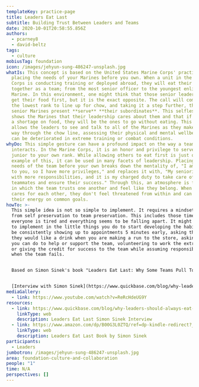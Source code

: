 ```yaml
---
templateKey: practice-page
title: Leaders Eat Last
subtitle: Building Trust Between Leaders and Teams
date: 2020-10-01T20:58:55.856Z
authors:
  - pcarney8
  - david-beltz
tags:
  - culture
mobiusTag: foundation
icon: /images/jehyun-sung-486247-unsplash.jpg
whatIs: This concept is based on the United States Marine Corps' practice of
  placing the needs of your Marines before you own. When a unit in the Marine
  Corps is conducting training or deployed abroad, they will eat their meals
  together as a team; from the most senior officer to the youngest enlisted
  Marine. In this environment, one might think that those senior leaders would
  get their food first, but it is the exact opposite. The call will come out for
  the lowest rank to line up for chow, and taking it a step further, the most
  senior Marines present **serve** **their subordinates**. This selfless act
  shows the Marines that their leadership cares about them and that if there is
  a shortage on food, they will be the ones to go without eating. This also
  allows the leaders to see and talk to all of the Marines as they make their
  way through the chow line, assessing their physical and mental wellbeing which
  can be deteriorated in extreme training or combat conditions.
whyDo: This simple gesture can have a profound impact on the way a team
  interacts. In the Marine Corps, it is an honor and privilege to serve those
  junior to your own rank. While allowing others to eat first is just one small
  example of this, it can be used in many facets of leadership. Placing the
  needs of the team before your own breaks down the mentality of, "I am senior
  to you, so I have more privileges," and replaces it with, "My seniority comes
  with more responsibilities, and it is my charged duty to take care of my
  teammates and ensure their success." Through this, an atmosphere is fostered
  in which the team trusts one another and feel like they belong. When the team
  cares for each other, they don't feel threatened from within and can focus
  their energy on common goals.
howTo: >-
  This simple idea is not so simple to implement. It requires a mindset shift
  from self preservation to team preservation. This includes those times when
  everyone is tired and everything seems to be falling apart. It might be best
  to implement in the little things you do to start developing the habit. It can
  be consistently showing up to appointments 5 minutes early, asking the team if
  they would like a drink when you are making a run to the store, asking what
  you can do to help or support the team, volunteering to work the extra hour,
  or giving the credit for success to the team while assuming responsibility
  when the team fails.


  Based on Simon Sinek's book "Leaders Eat Last: Why Some Teams Pull Together and Others Don't"


  [Interview with Simon Sinek](https://www.quickbase.com/blog/why-leaders-should-always-eat-last-simon-sinek-interview)
mediaGallery:
  - link: https://www.youtube.com/watch?v=ReRcHdeUG9Y
resources:
  - link: https://www.quickbase.com/blog/why-leaders-should-always-eat-last-simon-sinek-interview
    linkType: web
    description: Leaders Eat Last Simon Sinek Interview
  - link: https://www.amazon.com/dp/B00G3L0ZTQ/ref=dp-kindle-redirect?_encoding=UTF8&btkr=1
    linkType: web
    description: Leaders Eat Last Book by Simon Sinek
participants:
  - Leaders
jumbotron: /images/jehyun-sung-486247-unsplash.jpg
area: foundation-culture-and-collaboration
people: "1"
time: N/A
perspectives: []
---
```

